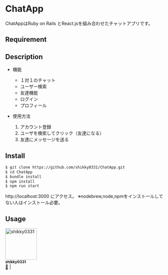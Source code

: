 ChatApp
====
ChatAppはRuby on Rails とReact.jsを組み合わせたチャットアプリです。

## Requirement

## Description
- 機能  
  - １対１のチャット  
  - ユーザー検索  
  - 友達機能  
  - ログイン  
  - プロフィール

- 使用方法
  1. アカウント登録  
  1. ユーザを検索してクリック（友達になる）  
  1. 友達にメッセージを送る

## Install
```bash
$ git clone https://github.com/shikky0331/ChatApp.git
$ cd ChatApp
$ bundle install
$ npm install
$ npm run start
```
http://localhost:3000 にアクセス。 
※nodebrew,node,npmをインストールしてない人はインストール必要。

## Usage


[<img src="https://avatars2.githubusercontent.com/u/45489481?v=4" width="100px;" alt="shikky0331"/><br /><sub><b>shikky0331</b></sub>](https://github.com/shikky0331)<br />[🚧](#maintenance-shikky0331 "Maintenance") |
